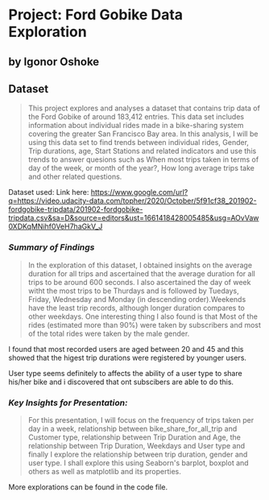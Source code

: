 # **Project: Ford Gobike Data Exploration**
## **by Igonor Oshoke**


## **Dataset**

> This project explores and analyses a dataset that contains trip data of the Ford Gobike of around 183,412 entries.
This data set includes information about individual rides made in a bike-sharing system covering the greater San Francisco Bay area. In this analysis, I will be using this data set to find trends between individual rides, Gender, Trip durations, age, Start Stations and related indicators and use this trends to answer quesions such as When most trips taken in terms of day of the week, or month of the year?, How long average trips take and other related questions.

Dataset used: Link here: https://www.google.com/url?q=https://video.udacity-data.com/topher/2020/October/5f91cf38_201902-fordgobike-tripdata/201902-fordgobike-tripdata.csv&sa=D&source=editors&ust=1661418428005485&usg=AOvVaw0XDKqMNihf0VeH7haGkV_J 


### ***Summary of Findings***


> In the exploration of this dataset, I obtained insights on the average duration for all trips and ascertained that the average duration for all trips to be around 600 seconds. I also ascertained the day of week witht the most trips to be Thurdays and is followed by Tuedays, Friday, Wednesday and Monday (in descending order).Weekends have the least trip records, although longer duration compares to other weekdays. One interesting thing I also found is that Most of the rides (estimated more than 90%) were taken by subscribers and most of the total rides were taken by the male gender.

I found that most recorded users are aged between 20 and 45 and this showed that the higest trip durations were registered by younger users.

User type seems definitely to affects the ability of a user type to share his/her bike and i discovered that ont subscibers are able to do this.


### ***Key Insights for Presentation:***

> For this presentation, I will focus on the frequency of trips taken per day in a week, relationship between bike_share_for_all_trip and Customer type, relationship between Trip Duration and Age, the relationship between Trip Duration, Weekdays and User type and finally I explore the relationship between trip duration, gender and user type. I shall explore this using Seaborn's barplot, boxplot and others as well as matplotlib and its properties.

More explorations can be found in the code file.
